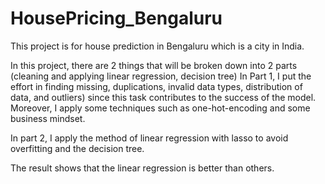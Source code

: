 # HousePricing_Bengaluru
This project is for house prediction in Bengaluru which is a city in India. 

In this project, there are 2 things that will be broken down into 2 parts (cleaning and applying linear regression, decision tree)
In Part 1, I put the effort in finding missing, duplications, invalid data types, distribution of data, and outliers) since this task contributes to the success of the model. Moreover, I apply some techniques such as one-hot-encoding and some business mindset.

In part 2, I apply the method of linear regression with lasso to avoid overfitting and the decision tree. 

The result shows that the linear regression is better than others.
